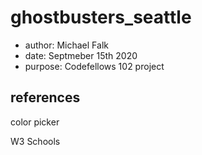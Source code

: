# ghostbusters_seattle

- author: Michael Falk
- date: Septmeber 15th 2020
- purpose: Codefellows 102 project

## references
color picker

W3 Schools


